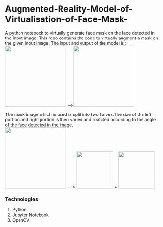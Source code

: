 # Augmented-Reality-Model-of-Virtualisation-of-Face-Mask-
A python notebook to virtually generate face mask on the face detected in the input image. 
This repo contains the code to virtually augment a mask on the given inout image. The input and output of the model is : 
<br>
<img src="https://user-images.githubusercontent.com/49029679/97467306-12594480-196a-11eb-80a5-802a7ce1a70d.jpg" width="200">
--><img src="https://user-images.githubusercontent.com/49029679/97467280-0b323680-196a-11eb-8ca4-aff6daef3a8f.png" width="200">


The mask image which is used is split into two halves.The size of the left portion and right portion is then varied and roatated according to the angle of the face detected in the image. 
<br>
<img src="https://user-images.githubusercontent.com/49029679/97468213-09b53e00-196b-11eb-85f7-efbe7c4aee60.png"  width="200">
-- > <img src="https://user-images.githubusercontent.com/49029679/97468222-0c179800-196b-11eb-901d-8b32fd3519bf.png" height="120" width="120"> + <img src="https://user-images.githubusercontent.com/49029679/97468232-0de15b80-196b-11eb-9236-5c97543d1dc2.png" height="120" width="120">

<h3>Technologies</h3>
<ol>
  <li>Python</li>
  <li>Jupyter Notebook</li>
  <li>OpenCV</li>
 </ol>

